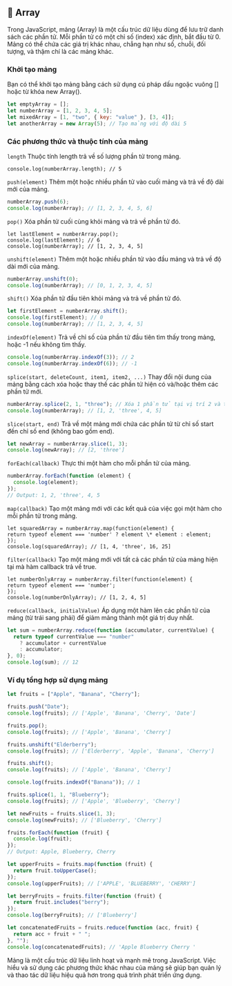 ## 🚎 Array

Trong JavaScript, mảng (Array) là một cấu trúc dữ liệu dùng để lưu trữ danh sách các phần tử. Mỗi phần tử có một chỉ số (index) xác định, bắt đầu từ 0. Mảng có thể chứa các giá trị khác nhau, chẳng hạn như số, chuỗi, đối tượng, và thậm chí là các mảng khác.

### Khởi tạo mảng

Bạn có thể khởi tạo mảng bằng cách sử dụng cú pháp dấu ngoặc vuông [] hoặc từ khóa new Array().

```javascript
let emptyArray = [];
let numberArray = [1, 2, 3, 4, 5];
let mixedArray = [1, "two", { key: "value" }, [3, 4]];
let anotherArray = new Array(5); // Tạo mảng với độ dài 5
```

### Các phương thức và thuộc tính của mảng

`length`
Thuộc tính length trả về số lượng phần tử trong mảng.

```javascipt
console.log(numberArray.length); // 5
```

`push(element)`
Thêm một hoặc nhiều phần tử vào cuối mảng và trả về độ dài mới của mảng.

```javascript
numberArray.push(6);
console.log(numberArray); // [1, 2, 3, 4, 5, 6]
```

`pop()`
Xóa phần tử cuối cùng khỏi mảng và trả về phần tử đó.

```javscript
let lastElement = numberArray.pop();
console.log(lastElement); // 6
console.log(numberArray); // [1, 2, 3, 4, 5]
```

`unshift(element)`
Thêm một hoặc nhiều phần tử vào đầu mảng và trả về độ dài mới của mảng.

```javascript
numberArray.unshift(0);
console.log(numberArray); // [0, 1, 2, 3, 4, 5]
```

`shift()`
Xóa phần tử đầu tiên khỏi mảng và trả về phần tử đó.

```javascript
let firstElement = numberArray.shift();
console.log(firstElement); // 0
console.log(numberArray); // [1, 2, 3, 4, 5]
```

`indexOf(element)`
Trả về chỉ số của phần tử đầu tiên tìm thấy trong mảng, hoặc -1 nếu không tìm thấy.

```javascript
console.log(numberArray.indexOf(3)); // 2
console.log(numberArray.indexOf(6)); // -1
```

`splice(start, deleteCount, item1, item2, ...)`
Thay đổi nội dung của mảng bằng cách xóa hoặc thay thế các phần tử hiện có và/hoặc thêm các phần tử mới.

```javascript
numberArray.splice(2, 1, "three"); // Xóa 1 phần tử tại vị trí 2 và thêm 'three'
console.log(numberArray); // [1, 2, 'three', 4, 5]
```

`slice(start, end)`
Trả về một mảng mới chứa các phần tử từ chỉ số start đến chỉ số end (không bao gồm end).

```javascript
let newArray = numberArray.slice(1, 3);
console.log(newArray); // [2, 'three']
```

`forEach(callback)`
Thực thi một hàm cho mỗi phần tử của mảng.

```javascript
numberArray.forEach(function (element) {
  console.log(element);
});
// Output: 1, 2, 'three', 4, 5
```

`map(callback)`
Tạo một mảng mới với các kết quả của việc gọi một hàm cho mỗi phần tử trong mảng.

```javascrpit
let squaredArray = numberArray.map(function(element) {
return typeof element === 'number' ? element \* element : element;
});
console.log(squaredArray); // [1, 4, 'three', 16, 25]
```

`filter(callback)`
Tạo một mảng mới với tất cả các phần tử của mảng hiện tại mà hàm callback trả về true.

```javscript
let numberOnlyArray = numberArray.filter(function(element) {
return typeof element === 'number';
});
console.log(numberOnlyArray); // [1, 2, 4, 5]
```

`reduce(callback, initialValue)`
Áp dụng một hàm lên các phần tử của mảng (từ trái sang phải) để giảm mảng thành một giá trị duy nhất.

```javascript
let sum = numberArray.reduce(function (accumulator, currentValue) {
  return typeof currentValue === "number"
    ? accumulator + currentValue
    : accumulator;
}, 0);
console.log(sum); // 12
```

### Ví dụ tổng hợp sử dụng mảng

```javascript
let fruits = ["Apple", "Banana", "Cherry"];

fruits.push("Date");
console.log(fruits); // ['Apple', 'Banana', 'Cherry', 'Date']

fruits.pop();
console.log(fruits); // ['Apple', 'Banana', 'Cherry']

fruits.unshift("Elderberry");
console.log(fruits); // ['Elderberry', 'Apple', 'Banana', 'Cherry']

fruits.shift();
console.log(fruits); // ['Apple', 'Banana', 'Cherry']

console.log(fruits.indexOf("Banana")); // 1

fruits.splice(1, 1, "Blueberry");
console.log(fruits); // ['Apple', 'Blueberry', 'Cherry']

let newFruits = fruits.slice(1, 3);
console.log(newFruits); // ['Blueberry', 'Cherry']

fruits.forEach(function (fruit) {
  console.log(fruit);
});
// Output: Apple, Blueberry, Cherry

let upperFruits = fruits.map(function (fruit) {
  return fruit.toUpperCase();
});
console.log(upperFruits); // ['APPLE', 'BLUEBERRY', 'CHERRY']

let berryFruits = fruits.filter(function (fruit) {
  return fruit.includes("berry");
});
console.log(berryFruits); // ['Blueberry']

let concatenatedFruits = fruits.reduce(function (acc, fruit) {
  return acc + fruit + " ";
}, "");
console.log(concatenatedFruits); // 'Apple Blueberry Cherry '
```

Mảng là một cấu trúc dữ liệu linh hoạt và mạnh mẽ trong JavaScript. Việc hiểu và sử dụng các phương thức khác nhau của mảng sẽ giúp bạn quản lý và thao tác dữ liệu hiệu quả hơn trong quá trình phát triển ứng dụng.
